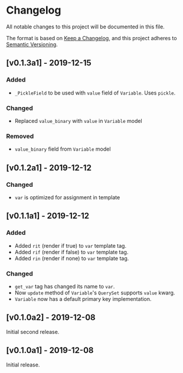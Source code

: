 # Changelog
All notable changes to this project will be documented in this file.

The format is based on [Keep a Changelog](https://keepachangelog.com/en/1.0.0/),
and this project adheres to [Semantic Versioning](https://semver.org/spec/v2.0.0.html).

## [v0.1.3a1] - 2019-12-15
### Added
 - `_PickleField` to be used with `value` field of `Variable`. Uses `pickle`.

### Changed
 - Replaced `value_binary` with `value` in `Variable` model

### Removed
 - `value_binary` field from `Variable` model

## [v0.1.2a1] - 2019-12-12
### Changed
 - `var` is optimized for assignment in template

## [v0.1.1a1] - 2019-12-12
### Added
 - Added `rit` (render if true) to `var` template tag.
 - Added `rif` (render if false) to `var` template tag.
 - Added `rin` (render if none) to `var` template tag.

### Changed
 - `get_var` tag has changed its name to `var`.
 - Now `update` method of `Variable`'s `QuerySet` supports `value` kwarg.
 - `Variable` now has a default primary key implementation.

## [v0.1.0a2] - 2019-12-08
Initial second release.

## [v0.1.0a1] - 2019-12-08
Initial release.
